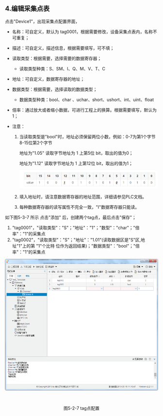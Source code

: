 ## 4.编辑采集点表

点击"Device1"，出现采集点配置界面，

- 名称：可自定义，默认为  tag0001，根据需要修改，设备采集点表内，名称不可重复；

- 描述：可自定义，描述信息，根据需要填写，可不填；

- 读取类型：根据需要，选择需要的数据寄存器；

  - 读取类型种类：S、SM、I、Q、M、V、T、C

- 地址：可自定义，数据寄存器的地址；

- 数据类型：根据需要，选择读取的数据类型；

  - 数据类型种类：bool、char 、uchar、short、ushort、int、uint、float

- 倍率：通过放大或者缩小数据，可进行工程上的换算。根据需要填写，默认为1；

- 注意：

  1. 当读取类型是"bool"时，地址必须保留两位小数，例如：0-7为第1个字节  8-15位第2个字节

     地址为"1.05"  读取字节地址为 1 上第5位  bit，取出的值为0；

     地址为"1.12"  读取字节地址为 1 上第12位  bit，取出的值为1；

     ![1557970984875](../../assets/bitpic.png)
     
  2. 填入地址时，请注意数据寄存器的地址范围，详细请参见PLC文档。

  3. 每种数据寄存器的读写属性不完全一致，"I"数据寄存器只能读。


如下图5-3-7 所示  点击"添加" 后，创建两个tag点，最后点击"保存"；

1. "tag0001"，"读取类型"："S"；"地址"："1"；"数型"："char"；"倍率"："1"的采集点
2. "tag0002"，"读取类型"："S"；"地址"："1.01"(读取数据区是"S"区,地址"1"上的第 "1"个比特 位作为返回结果)；"数据类型"："bool"；"倍率"："1“的采集点

![](assets/tag配置.png)

​					

<center>图5-2-7 tag点配置</center>

